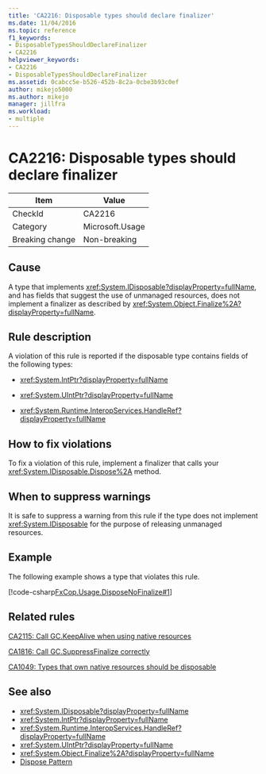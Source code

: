 ```yaml
---
title: 'CA2216: Disposable types should declare finalizer'
ms.date: 11/04/2016
ms.topic: reference
f1_keywords:
- DisposableTypesShouldDeclareFinalizer
- CA2216
helpviewer_keywords:
- CA2216
- DisposableTypesShouldDeclareFinalizer
ms.assetid: 0cabcc5e-b526-452b-8c2a-0cbe3b93c0ef
author: mikejo5000
ms.author: mikejo
manager: jillfra
ms.workload:
- multiple
---
```

# CA2216: Disposable types should declare finalizer

|Item|Value|
|-|-|
|CheckId|CA2216|
|Category|Microsoft.Usage|
|Breaking change|Non-breaking|

## Cause

A type that implements <xref:System.IDisposable?displayProperty=fullName>, and has fields that suggest the use of unmanaged resources, does not implement a finalizer as described by <xref:System.Object.Finalize%2A?displayProperty=fullName>.

## Rule description

A violation of this rule is reported if the disposable type contains fields of the following types:

- <xref:System.IntPtr?displayProperty=fullName>

- <xref:System.UIntPtr?displayProperty=fullName>

- <xref:System.Runtime.InteropServices.HandleRef?displayProperty=fullName>

## How to fix violations

To fix a violation of this rule, implement a finalizer that calls your <xref:System.IDisposable.Dispose%2A> method.

## When to suppress warnings

It is safe to suppress a warning from this rule if the type does not implement <xref:System.IDisposable> for the purpose of releasing unmanaged resources.

## Example

The following example shows a type that violates this rule.

[!code-csharp[FxCop.Usage.DisposeNoFinalize#1](../code-quality/codesnippet/CSharp/ca2216-disposable-types-should-declare-finalizer_1.cs)]

## Related rules

[CA2115: Call GC.KeepAlive when using native resources](../code-quality/ca2115.md)

[CA1816: Call GC.SuppressFinalize correctly](../code-quality/ca1816.md)

[CA1049: Types that own native resources should be disposable](../code-quality/ca1049.md)

## See also

- <xref:System.IDisposable?displayProperty=fullName>
- <xref:System.IntPtr?displayProperty=fullName>
- <xref:System.Runtime.InteropServices.HandleRef?displayProperty=fullName>
- <xref:System.UIntPtr?displayProperty=fullName>
- <xref:System.Object.Finalize%2A?displayProperty=fullName>
- [Dispose Pattern](/dotnet/standard/design-guidelines/dispose-pattern)

